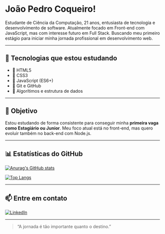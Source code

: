 # João Pedro Coqueiro!

Estudante de Ciência da Computação, 21 anos, entusiasta de tecnologia e desenvolvimento de software.
Atualmente focado em Front-end com JavaScript, mas com interesse futuro em Full Stack.
Buscando meu primeiro estágio para iniciar minha jornada profissional em desenvolvimento web.

---

## 🚀 Tecnologias que estou estudando

- 📄 HTML5
- 🎨 CSS3
- 📜 JavaScript (ES6+)
- 🔧 Git e GitHub
- 🧠 Algorítimos e estrutura de dados 

---

## 🎯 Objetivo

Estou estudando de forma consistente para conseguir minha **primeira vaga como Estagiário ou Junior**. Meu foco atual está no front-end, mas quero evoluir também no back-end com Node.js.

---

## 📊 Estatísticas do GitHub

[![Anurag's GitHub stats](github-readme-stats-two-chi-29.vercel.app?username=jaocoqueiro&show_icons=true&theme=blue_navy&cache_seconds=21600&include_all_commits=true&)](https://github.com/anuraghazra/github-readme-stats)

[![Top Langs](https://github-readme-stats.vercel.app/api/top-langs/?username=jaocoqueiro&layout=compact)](https://github.com/anuraghazra/github-readme-stats)

---
## 📫 Entre em contato
[![LinkedIn](https://img.shields.io/badge/-LinkedIn-0A66C2?style=flat&logo=linkedin&logoColor=white)](www.linkedin.com/in/joaopedrocoqueiro)

---

> “A jornada é tão importante quanto o destino.”
